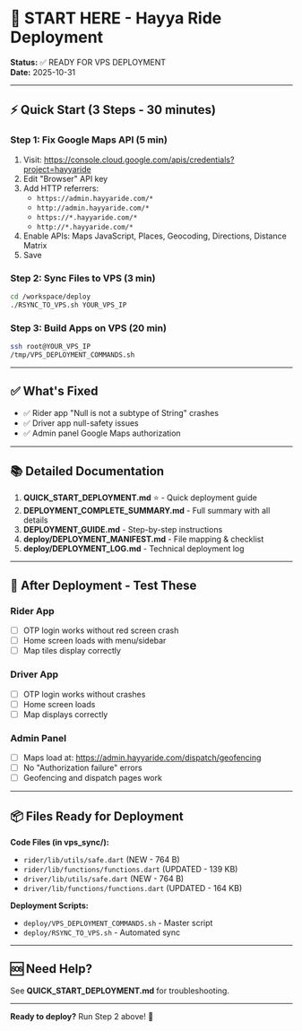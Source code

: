 # 🚀 START HERE - Hayya Ride Deployment

**Status:** ✅ READY FOR VPS DEPLOYMENT  
**Date:** 2025-10-31  

---

## ⚡ Quick Start (3 Steps - 30 minutes)

### Step 1: Fix Google Maps API (5 min)
1. Visit: https://console.cloud.google.com/apis/credentials?project=hayyaride
2. Edit "Browser" API key
3. Add HTTP referrers:
   - `https://admin.hayyaride.com/*`
   - `http://admin.hayyaride.com/*`
   - `https://*.hayyaride.com/*`
   - `http://*.hayyaride.com/*`
4. Enable APIs: Maps JavaScript, Places, Geocoding, Directions, Distance Matrix
5. Save

### Step 2: Sync Files to VPS (3 min)
```bash
cd /workspace/deploy
./RSYNC_TO_VPS.sh YOUR_VPS_IP
```

### Step 3: Build Apps on VPS (20 min)
```bash
ssh root@YOUR_VPS_IP
/tmp/VPS_DEPLOYMENT_COMMANDS.sh
```

---

## ✅ What's Fixed

- ✅ Rider app "Null is not a subtype of String" crashes
- ✅ Driver app null-safety issues
- ✅ Admin panel Google Maps authorization

---

## 📚 Detailed Documentation

1. **QUICK_START_DEPLOYMENT.md** ⭐ - Quick deployment guide
2. **DEPLOYMENT_COMPLETE_SUMMARY.md** - Full summary with all details
3. **DEPLOYMENT_GUIDE.md** - Step-by-step instructions
4. **deploy/DEPLOYMENT_MANIFEST.md** - File mapping & checklist
5. **deploy/DEPLOYMENT_LOG.md** - Technical deployment log

---

## 🎯 After Deployment - Test These

### Rider App
- [ ] OTP login works without red screen crash
- [ ] Home screen loads with menu/sidebar
- [ ] Map tiles display correctly

### Driver App  
- [ ] OTP login works without crashes
- [ ] Home screen loads
- [ ] Map displays correctly

### Admin Panel
- [ ] Maps load at: https://admin.hayyaride.com/dispatch/geofencing
- [ ] No "Authorization failure" errors
- [ ] Geofencing and dispatch pages work

---

## 📦 Files Ready for Deployment

**Code Files (in vps_sync/):**
- `rider/lib/utils/safe.dart` (NEW - 764 B)
- `rider/lib/functions/functions.dart` (UPDATED - 139 KB)
- `driver/lib/utils/safe.dart` (NEW - 764 B)
- `driver/lib/functions/functions.dart` (UPDATED - 164 KB)

**Deployment Scripts:**
- `deploy/VPS_DEPLOYMENT_COMMANDS.sh` - Master script
- `deploy/RSYNC_TO_VPS.sh` - Automated sync

---

## 🆘 Need Help?

See **QUICK_START_DEPLOYMENT.md** for troubleshooting.

---

**Ready to deploy?** Run Step 2 above! 🚀
